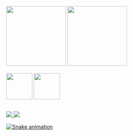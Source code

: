 <div>
  <img height="160em" src="https://github-readme-stats.vercel.app/api?username=xxGabrielNeryxx&show_icons=true&theme=dracula&include_all_commits=true&count_private=true"/>
  <img height="160m" src="https://github-readme-stats.vercel.app/api/top-langs/?username=xxGabrielNeryxx&layout=compact&langs_count=7&theme=dracula"/>
</div>
<br>
<div>
  <img height="70em" src="https://cdn.jsdelivr.net/gh/devicons/devicon/icons/jupyter/jupyter-original-wordmark.svg" />
  <img height="70em" src="https://cdn.jsdelivr.net/gh/devicons/devicon/icons/python/python-original-wordmark.svg" />
</div>

##

<div>  
  <a href="https://www.instagram.com/gabrielnery14/" target="_blank"><img src="https://img.shields.io/badge/-Instagram-%23E4405F?style=for-the-badge&logo=instagram&logoColor=white" target="_blank">
  <a href="https://www.linkedin.com/in/gabriel-nery-013617231/" target="_blank"><img src="https://img.shields.io/badge/-LinkedIn-%230077B5?style=for-the-badge&logo=linkedin&logoColor=white" target="_blank">
 
  ![Snake animation](https://github.com/xxGabrielNeryxx/xxGabrielNeryxx/blob/output/github-contribution-grid-snake.svg)
 
</div>
